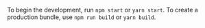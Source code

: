 To begin the development, run `npm start` or `yarn start`.
To create a production bundle, use `npm run build` or `yarn build`.
